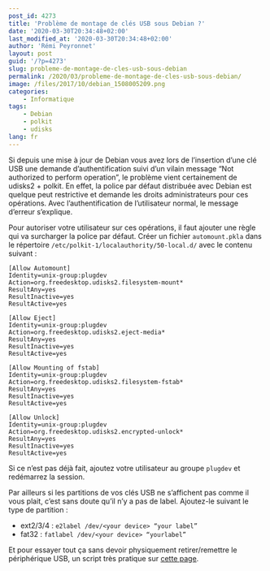 ```yaml
---
post_id: 4273
title: 'Problème de montage de clés USB sous Debian ?'
date: '2020-03-30T20:34:48+02:00'
last_modified_at: '2020-03-30T20:34:48+02:00'
author: 'Rémi Peyronnet'
layout: post
guid: '/?p=4273'
slug: probleme-de-montage-de-cles-usb-sous-debian
permalink: /2020/03/probleme-de-montage-de-cles-usb-sous-debian/
image: /files/2017/10/debian_1508005209.png
categories:
    - Informatique
tags:
    - Debian
    - polkit
    - udisks
lang: fr
---
```


Si depuis une mise à jour de Debian vous avez lors de l’insertion d’une clé USB une demande d’authentification suivi d’un vilain message “Not authorized to perform operation”, le problème vient certainement de udisks2 + polkit. En effet, la police par défaut distribuée avec Debian est quelque peut restrictive et demande les droits administrateurs pour ces opérations. Avec l’authentification de l’utilisateur normal, le message d’erreur s’explique.

Pour autoriser votre utilisateur sur ces opérations, il faut ajouter une règle qui va surcharger la police par défaut. Créer un fichier `automount.pkla` dans le répertoire `/etc/polkit-1/localauthority/50-local.d/` avec le contenu suivant :

```
[Allow Automount]
Identity=unix-group:plugdev
Action=org.freedesktop.udisks2.filesystem-mount*
ResultAny=yes
ResultInactive=yes
ResultActive=yes

[Allow Eject]
Identity=unix-group:plugdev
Action=org.freedesktop.udisks2.eject-media*
ResultAny=yes
ResultInactive=yes
ResultActive=yes

[Allow Mounting of fstab]
Identity=unix-group:plugdev
Action=org.freedesktop.udisks2.filesystem-fstab*
ResultAny=yes
ResultInactive=yes
ResultActive=yes

[Allow Unlock]
Identity=unix-group:plugdev
Action=org.freedesktop.udisks2.encrypted-unlock*
ResultAny=yes
ResultInactive=yes
ResultActive=yes
```

Si ce n’est pas déjà fait, ajoutez votre utilisateur au groupe `plugdev` et redémarrez la session.

Par ailleurs si les partitions de vos clés USB ne s’affichent pas comme il vous plait, c’est sans doute qu’il n’y a pas de label. Ajoutez-le suivant le type de partition :

- ext2/3/4 : `e2label /dev/<your device> “your label”`
- fat32 : `fatlabel /dev/<your device> “yourlabel”`

Et pour essayer tout ça sans devoir physiquement retirer/remettre le périphérique USB, un script très pratique sur [cette page](https://askubuntu.com/questions/1036341/unplug-and-plug-in-again-a-usb-device-in-the-terminal).